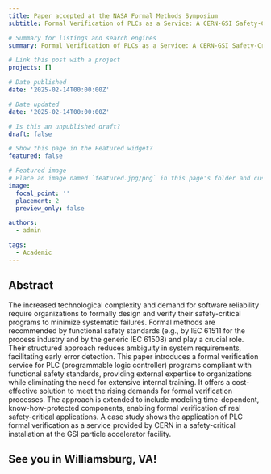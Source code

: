 ```yaml
---
title: Paper accepted at the NASA Formal Methods Symposium
subtitle: Formal Verification of PLCs as a Service: A CERN-GSI Safety-Critical Case Study

# Summary for listings and search engines
summary: Formal Verification of PLCs as a Service: A CERN-GSI Safety-Critical Case Study

# Link this post with a project
projects: []

# Date published
date: '2025-02-14T00:00:00Z'

# Date updated
date: '2025-02-14T00:00:00Z'

# Is this an unpublished draft?
draft: false

# Show this page in the Featured widget?
featured: false

# Featured image
# Place an image named `featured.jpg/png` in this page's folder and customize its options here.
image:
  focal_point: ''
  placement: 2
  preview_only: false

authors:
  - admin

tags:
  - Academic
---
```


## Abstract

The increased technological complexity and demand for software reliability require organizations to formally design and verify their safety-critical programs to minimize systematic failures. Formal methods are recommended by functional safety standards (e.g., by IEC 61511 for the process industry and by the generic IEC 61508) and play a crucial role. Their structured approach reduces ambiguity in system requirements, facilitating early error detection. This paper introduces a formal verification service for PLC (programmable logic controller) programs compliant with functional safety standards, providing external expertise to organizations while eliminating the need for extensive internal training. It offers a cost-effective solution to meet the rising demands for formal verification processes. The approach is extended to include modeling time-dependent, know-how-protected components, enabling formal verification of real safety-critical applications. A case study shows the application of PLC formal verification as a service provided by CERN in a safety-critical installation at the GSI particle accelerator facility.

## See you in Williamsburg, VA!

